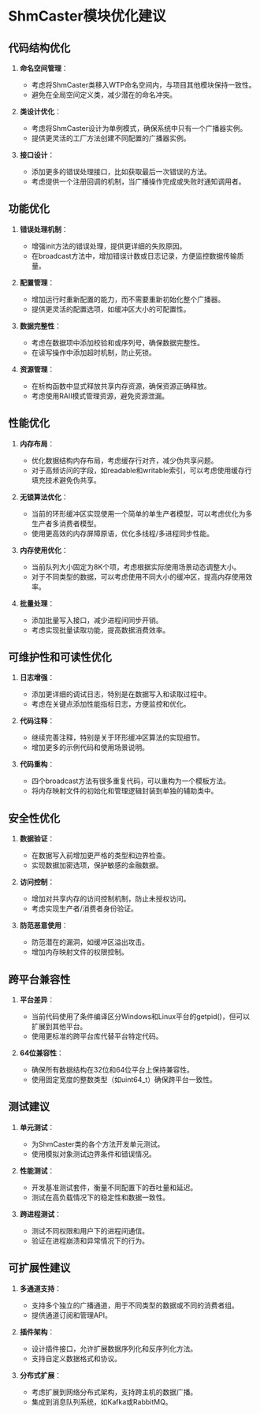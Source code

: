 # ShmCaster模块优化建议

## 代码结构优化

1. **命名空间管理**：
   - 考虑将ShmCaster类移入WTP命名空间内，与项目其他模块保持一致性。
   - 避免在全局空间定义类，减少潜在的命名冲突。

2. **类设计优化**：
   - 考虑将ShmCaster设计为单例模式，确保系统中只有一个广播器实例。
   - 提供更灵活的工厂方法创建不同配置的广播器实例。

3. **接口设计**：
   - 添加更多的错误处理接口，比如获取最后一次错误的方法。
   - 考虑提供一个注册回调的机制，当广播操作完成或失败时通知调用者。

## 功能优化

1. **错误处理机制**：
   - 增强init方法的错误处理，提供更详细的失败原因。
   - 在broadcast方法中，增加错误计数或日志记录，方便监控数据传输质量。

2. **配置管理**：
   - 增加运行时重新配置的能力，而不需要重新初始化整个广播器。
   - 提供更灵活的配置选项，如缓冲区大小的可配置性。

3. **数据完整性**：
   - 考虑在数据项中添加校验和或序列号，确保数据完整性。
   - 在读写操作中添加超时机制，防止死锁。

4. **资源管理**：
   - 在析构函数中显式释放共享内存资源，确保资源正确释放。
   - 考虑使用RAII模式管理资源，避免资源泄漏。

## 性能优化

1. **内存布局**：
   - 优化数据结构内存布局，考虑缓存行对齐，减少伪共享问题。
   - 对于高频访问的字段，如readable和writable索引，可以考虑使用缓存行填充技术避免伪共享。

2. **无锁算法优化**：
   - 当前的环形缓冲区实现使用一个简单的单生产者模型，可以考虑优化为多生产者多消费者模型。
   - 使用更高效的内存屏障原语，优化多线程/多进程同步性能。

3. **内存使用优化**：
   - 当前队列大小固定为8K个项，考虑根据实际使用场景动态调整大小。
   - 对于不同类型的数据，可以考虑使用不同大小的缓冲区，提高内存使用效率。

4. **批量处理**：
   - 添加批量写入接口，减少进程间同步开销。
   - 考虑实现批量读取功能，提高数据消费效率。

## 可维护性和可读性优化

1. **日志增强**：
   - 添加更详细的调试日志，特别是在数据写入和读取过程中。
   - 考虑在关键点添加性能指标日志，方便监控和优化。

2. **代码注释**：
   - 继续完善注释，特别是关于环形缓冲区算法的实现细节。
   - 增加更多的示例代码和使用场景说明。

3. **代码重构**：
   - 四个broadcast方法有很多重复代码，可以重构为一个模板方法。
   - 将内存映射文件的初始化和管理逻辑封装到单独的辅助类中。

## 安全性优化

1. **数据验证**：
   - 在数据写入前增加更严格的类型和边界检查。
   - 实现数据加密选项，保护敏感的金融数据。

2. **访问控制**：
   - 增加对共享内存的访问控制机制，防止未授权访问。
   - 考虑实现生产者/消费者身份验证。

3. **防范恶意使用**：
   - 防范潜在的漏洞，如缓冲区溢出攻击。
   - 增加内存映射文件的权限控制。

## 跨平台兼容性

1. **平台差异**：
   - 当前代码使用了条件编译区分Windows和Linux平台的getpid()，但可以扩展到其他平台。
   - 使用更标准的跨平台库代替平台特定代码。

2. **64位兼容性**：
   - 确保所有数据结构在32位和64位平台上保持兼容性。
   - 使用固定宽度的整数类型（如uint64_t）确保跨平台一致性。

## 测试建议

1. **单元测试**：
   - 为ShmCaster类的各个方法开发单元测试。
   - 使用模拟对象测试边界条件和错误情况。

2. **性能测试**：
   - 开发基准测试套件，衡量不同配置下的吞吐量和延迟。
   - 测试在高负载情况下的稳定性和数据一致性。

3. **跨进程测试**：
   - 测试不同权限和用户下的进程间通信。
   - 验证在进程崩溃和异常情况下的行为。

## 可扩展性建议

1. **多通道支持**：
   - 支持多个独立的广播通道，用于不同类型的数据或不同的消费者组。
   - 提供通道订阅和管理API。

2. **插件架构**：
   - 设计插件接口，允许扩展数据序列化和反序列化方法。
   - 支持自定义数据格式和协议。

3. **分布式扩展**：
   - 考虑扩展到网络分布式架构，支持跨主机的数据广播。
   - 集成到消息队列系统，如Kafka或RabbitMQ。
